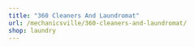 ```yaml
---
title: "360 Cleaners And Laundromat"
url: /mechanicsville/360-cleaners-and-laundromat/
shop: laundry
---
```

